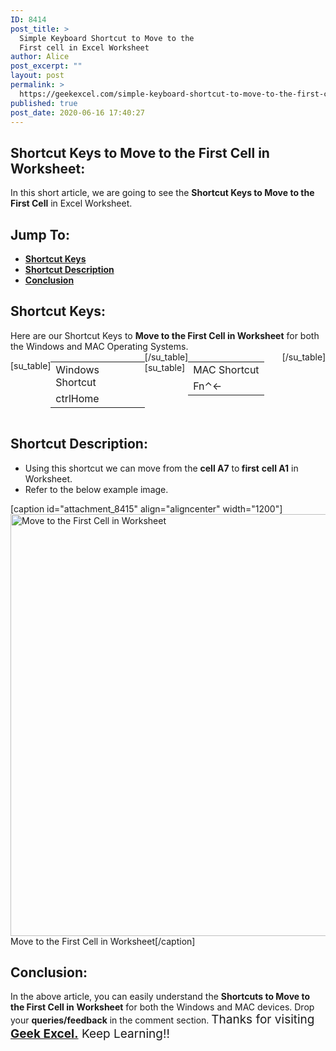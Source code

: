 ```yaml
---
ID: 8414
post_title: >
  Simple Keyboard Shortcut to Move to the
  First cell in Excel Worksheet
author: Alice
post_excerpt: ""
layout: post
permalink: >
  https://geekexcel.com/simple-keyboard-shortcut-to-move-to-the-first-cell-in-excel-worksheet/
published: true
post_date: 2020-06-16 17:40:27
---
```

<h2>Shortcut Keys to Move to the First Cell in Worksheet:</h2>
In this short article, we are going to see the <strong>Shortcut Keys to Move to the First Cell</strong> in Excel Worksheet.
<h2>Jump To:</h2>
<ul>
 	<li><strong><a href="#1">Shortcut Keys</a></strong></li>
 	<li><strong><a href="#2">Shortcut Description</a></strong></li>
 	<li><strong><a href="#3">Conclusion</a></strong></li>
</ul>
<h2 id="1">Shortcut Keys:</h2>
Here are our Shortcut Keys to <strong>Move to the First Cell in Worksheet</strong> for both the Windows and MAC Operating Systems.
<div style="display: flex;">

[su_table]
<table>
<tbody>
<tr>
<td>Windows Shortcut</td>
</tr>
<tr>
<td style="display: flex;"><span class="key-flex"><span class="win-key" style="width: 120px;"><span class="custom-span-key">ctrl</span></span></span><span class="key-flex"><span class="win-key" style="width: 120px;"><span class="custom-span-key">Home</span></span></span></td>
</tr>
</tbody>
</table>
[/su_table]
[su_table]
<table style="float: right;">
<tbody>
<tr>
<td>MAC Shortcut</td>
</tr>
<tr>
<td style="display: flex;"><span class="key-flex"><span class="mac-key"><span class="custom-span-key">Fn</span></span></span><span class="key-flex"><span class="mac-key"><span class="custom-span-key">⌃</span></span></span><span class="key-flex"><span class="mac-key"><span class="custom-span-key">←</span></span></span></td>
</tr>
</tbody>
</table>
[/su_table]

</div>
<h2 id="2">Shortcut Description:</h2>
<ul>
 	<li>Using this shortcut we can move from the <strong>cell A7</strong> to<strong> first</strong> <strong>cell A1</strong> in Worksheet.</li>
 	<li>Refer to the below example image.</li>
</ul>
[caption id="attachment_8415" align="aligncenter" width="1200"]<img class="size-full wp-image-8415" src="https://geekexcel.com/wp-content/uploads/2020/06/ezgif.com-optimize-12.gif" alt="Move to the First Cell in Worksheet" width="1200" height="675" /> Move to the First Cell in Worksheet[/caption]
<h2 id="3">Conclusion:</h2>
In the above article, you can easily understand the <strong>Shortcuts to Move to the First Cell in</strong> <strong>Worksheet</strong> for both the Windows and MAC devices. Drop your <strong>queries/feedback</strong> in the comment section. <span style="font-size: 19px;">Thanks for visiting <strong><a href="https://geekexcel.com/">Geek Excel.</a></strong> Keep Learning!!</span>